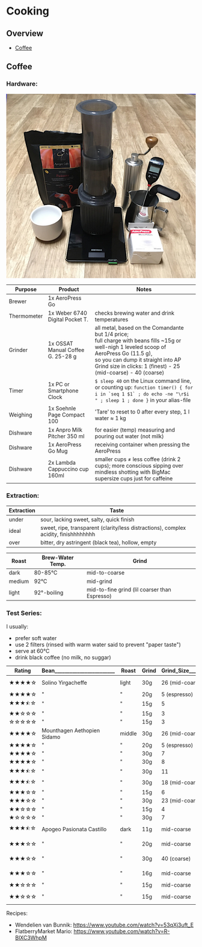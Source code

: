 # Cooking

## Overview

- [Coffee](#coffee)


## Coffee

### Hardware:

![AeroPress](COOKING-coffee.jpg)

| Purpose              | Product                           | Notes
|----------------------|-----------------------------------|---------------------------------
| Brewer               | 1x AeroPress Go                   | 
| Thermometer          | 1x Weber 6740 Digital Pocket T.   | checks brewing water and drink temperatures
| Grinder              | 1x OSSAT Manual Coffee G. 25-28 g | all metal, based on the Comandante but 1/4 price; <br>full charge with beans fills ~15g or well-nigh 1 leveled scoop of AeroPress Go (11.5 g), <br> so you can dump it straight into AP<br>Grind size in clicks: 1 (finest) - 25 (mid-coarse) - 40 (coarse)
| Timer                | 1x PC or Smartphone Clock         | `$ sleep 40` on the Linux command line, or counting up: ```function timer() { for i in `seq 1 $1` ; do echo -ne "\r$i " ; sleep 1 ; done }``` in your alias-file
| Weighing             | 1x Soehnle Page Compact 100       | 'Tare' to reset to 0 after every step, 1 l water &thickapprox; 1 kg 
| Dishware             | 1x Anpro Milk Pitcher 350 ml      | for easier (temp) measuring and pouring out water (not milk)
| Dishware             | 1x AeroPress Go Mug               | receiving container when pressing the AeroPress
| Dishware             | 2x Lambda Cappuccino cup 160ml    | smaller cups &ne; less coffee (drink 2 cups); more conscious sipping over mindless shotting with BigMac supersize cups just for caffeine



### Extraction:

| Extraction       | Taste
|------------------|------------------------------------
| under            | sour, lacking sweet, salty, quick finish
| ideal            | sweet, ripe, transparent (clarity/less distractions), complex acidity, finishhhhhhhh
| over             | bitter, dry astringent (black tea), hollow, empty


| Roast            | Brew-Water Temp.  | Grind
|------------------|-------------------|--------------------
| dark             | 80-85&deg;C       | mid-to-coarse
| medium           | 92&deg;C          | mid-grind
| light            | 92&deg;-boiling   | mid-to-fine grind (lil coarser than Espresso)



### Test Series:

I usually:
- prefer soft water
- use 2 filters (rinsed with warm water said to prevent "paper taste")
- serve at 60&deg;C
- drink black coffee (no milk, no suggar)


| Rating                               | Bean________________________ | Roast   | Grind | Grind_Size______ | Invert | Step_1_______________________   | Step_2________ | Step_3___________ | Step_4_____________        | Step_5_______________           | Step_6________________   | Subjective_________________________________________________________________
|--------------------------------------|------------------------------|---------|-------|------------------|--------|---------------------------------|----------------|-------------------|----------------------------|---------------------------------|--------------------------|-----------------------------------------------
| &starf;&starf;&starf;&starf;&star;   | Solino Yirgacheffe           | light   | 30g   | 26 (mid-coarse)  | yes    | water        100g,    92&deg;C  |                | stir 20x firmly   |                            | brew 40s closed, no excess air  | dilute 120g,   92&deg;C  | Wendelien van Bunnik recipe
| &starf;&starf;&starf;&starf;&star;   | "                            | "       | 20g   | 5  (espresso)    | no     | water        to #1.5, 92&deg;C  | brew 20s       | stir 10s firmly   | press firmly               |                                 | dilute to 1/2, 92&deg;C  | 
| &starf;&starf;&starf;&#x2bea;&star;  | "                            | "       | 15g   | 5                | no     | water        to #1.5, 92&deg;C  | brew 20s       | stir 10s firmly   | press firmly               |                                 | dilute to 1/2, 92&deg;C  | 
| &starf;&starf;&star;&star;&star;     | "                            | "       | 15g   | 3                | yes    | water        to #3,   85&deg;C  | brew 50s open  |                   | press                      |                                 | dilute to 2/3, 83&deg;C  | quality but too light for me
| &star;&star;&star;&star;&star;       | "                            | "       | 15g   | 3                | no     | swirly water to #4,   97&deg;C  | brew 45s       |                   | press slowly 40s           |                                 | dilute to 1/2. 92&deg;C  | sour
| &starf;&starf;&starf;&starf;&star;   | Mounthagen Aethopien Sidamo  | middle  | 30g   | 26 (mid-coarse)  | yes    | water        100g,    92&deg;C  |                | stir 20x          |                            | brew 40s closed, no excess air  | dilute 120 g,  92&deg;C  | Wendelien van Bunnik recipe
| &starf;&starf;&starf;&starf;&star;   | "                            | "       | 20g   | 5  (espresso)    | no     | water        to #1.5, 92&deg;C  | brew 20s       | stir 10s strongly | press firmly               |                                 | dilute to 1/2, 92&deg;C  | mild but ok, quick finish though
| &starf;&starf;&starf;&starf;&star;   | "                            | "       | 30g   | 7                | yes    | water        to #3,   93&deg;C  |                | stir 10s slowly   |                            | brew 40s open                   | dilute to 2/3, 83&deg;C  | 
| &starf;&starf;&starf;&starf;&star;   | "                            | "       | 30g   | 8                | yes    | water        100g,    97&deg;C  |                | stir 20s slowly   |                            | brew 20s open                   | dilute to 2/3, 83&deg;C  | 
| &starf;&starf;&starf;&#x2bea;&star;  | "                            | "       | 30g   | 11               | yes    | water        100g,    97&deg;C  |                | stir 20s slowly   |                            | brew 20s open                   | dilute to 2/3, 83&deg;C  | 
| &starf;&starf;&starf;&#x2bea;&star;  | "                            | "       | 30g   | 18 (mid-coarse)  | yes    | water        100g,    97&deg;C  |                | stir 20s slowly   |                            | brew 20s open                   | dilute to 1/2, 83&deg;C  | 
| &starf;&starf;&starf;&star;&star;    | "                            | "       | 15g   | 6                | yes    | water        to #3,   93&deg;C  |                | stir 10s slowly   |                            | brew 40s open                   | dilute to 2/3, 83&deg;C  | ok for me, too weak for mom
| &starf;&starf;&starf;&star;&star;    | "                            | "       | 30g   | 23 (mid-coarse)  | yes    | wet grind,            97&deg;C  | bloom 30s      | stir 3x           | water to top               | brew 90s closed                 | dilute to 1/2, 83&deg;C  | flowery?
| &starf;&starf;&star;&star;&star;     | "                            | "       | 15g   | 4                | yes    | water        to #3,   90&deg;C  |                | stir 10s slowly   |                            | brew 50s open                   | dilute to 2/3, 83&deg;C  | 
| &starf;&star;&star;&star;&star;      | "                            | "       | 30g   | 7                | yes    | water        to #3,   83&deg;C  |                | stir 10s slowly   |                            | brew 40s open                   | dilute to 2/3, 83&deg;C  | somehwat sour
| &starf;&starf;&starf;&#x2bea;&star;  | Apogeo Pasionata Castillo    | dark    | 11g   | mid-coarse       | no     | water        200g,    85&deg;C  |                |                   | brew 120s closed (plunger) | swirl gently (not stir)         | wait 30s, press          | lil thin, but not bad, does justice to the flavor notes
| &starf;&starf;&starf;&star;&star;    | "                            | "       | 20g   | mid-coarse       | no     | water        200g,    85&deg;C  |                |                   | brew 120s closed (plunger) | swirl gently (not stir)         | wait 30s, press          | dark roast notes, acids
| &starf;&starf;&starf;&star;&star;    | "                            | "       | 30g   | 40 (coarse)      | yes    | water        100g,    92&deg;C  |                | stir 20x          |                            | brew 40s closed, no excess air  | dilute 120 g,  92&deg;C  | Wendelien van Bunnik recipe, many notes, pretty strong, shocolate (texture) dominates
| &starf;&starf;&starf;&star;&star;    | "                            | "       | 16g   | mid-coarse       | no     | wet 5secs,   to #2,   82&deg;C  | bloom 20s      |                   | water to #3                | brew 55s closed (plunger)       |                          | lighter, citrus notes dominate, less shcoloate
| &starf;&starf;&star;&star;&star;     | "                            | "       | 15g   | mid-coarse       | yes    | water        100g,    90&deg;C  | stir           | brew 30s          | stir again                 | water 80g                       | brew 210s closed         | nothing special, somewhat sour (acids)
| &starf;&starf;&star;&star;&star;     | "                            | "       | 15g   | mid-coarse       | no     | water        to #3,   80&deg;C  |                | stir 5s           | brew 40s closed, flipped   | stir 5s                         | dilute                   | drinkable, nothing special, just some okayish bitter notes


Recipes:
- Wendelien van Bunnik: https://www.youtube.com/watch?v=53qXj3uft_E 
- FlatberryMarket Mario: https://www.youtube.com/watch?v=R-BlXC3WhpM 


